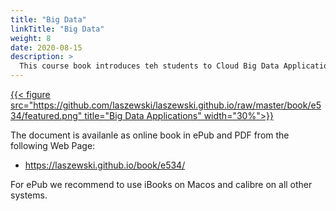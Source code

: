 ```yaml
---
title: "Big Data"
linkTitle: "Big Data"
weight: 8
date: 2020-08-15
description: >
  This course book introduces teh students to Cloud Big Data Applications
---
```


<!--
{{% pageinfo %}}
This is a placeholder page that shows you how to use this template site.
{{% /pageinfo %}}
-->



[{{< figure
     src="https://github.com/laszewski/laszewski.github.io/raw/master/book/e534/featured.png"
     title="Big Data Applications" width="30%">}}](https://laszewski.github.io/book/cloud/)

The document is availanle as online book in ePub and PDF from the
following Web Page:

* <https://laszewski.github.io/book/e534/>

For ePub we recommend to use iBooks on Macos and calibre on all other systems.


